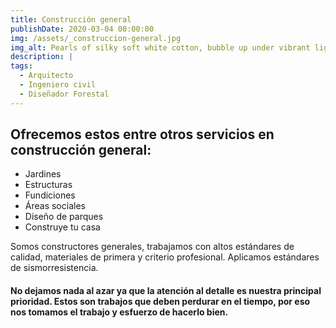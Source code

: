 ```yaml
---
title: Construcción general
publishDate: 2020-03-04 00:00:00
img: /assets/_construccion-general.jpg
img_alt: Pearls of silky soft white cotton, bubble up under vibrant lighting
description: |
tags:
  - Arquitecto
  - Ingeniero civil
  - Diseñador Forestal
---
```


## Ofrecemos estos entre otros servicios en construcción general:

- Jardines
- Estructuras
- Fundiciones
- Áreas sociales
- Diseño de parques
- Construye tu casa

Somos constructores generales, trabajamos con altos estándares de calidad, materiales de primera y criterio profesional. Aplicamos estándares de sismorresistencia.

#### No dejamos nada al azar ya que la atención al detalle es nuestra principal prioridad. Estos son trabajos que deben perdurar en el tiempo, por eso nos tomamos el trabajo y esfuerzo de hacerlo bien.
